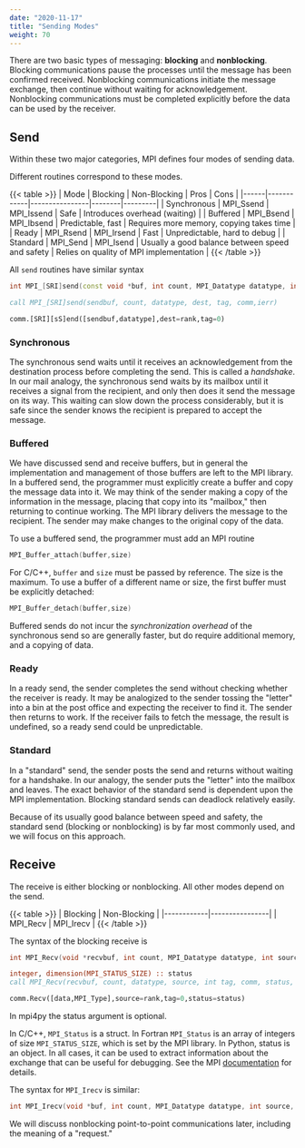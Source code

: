 ```yaml
---
date: "2020-11-17"
title: "Sending Modes"
weight: 70
---
```


There are two basic types of messaging: **blocking** and **nonblocking**.  Blocking communications pause the processes until the message has been confirmed received.  Nonblocking communications initiate the message exchange, then continue without waiting for acknowledgement.  Nonblocking communications must be completed explicitly before the data can be used by the receiver.

## Send

Within these two major categories, MPI defines four modes of sending data. 

Different routines correspond to these modes.

{{< table >}}
| Mode |  Blocking  |   Non-Blocking |  Pros  |   Cons  |
|------|------------|----------------|--------|---------|
| Synchronous | MPI_Ssend | MPI_Issend |  Safe  |  Introduces overhead (waiting) |
| Buffered | MPI_Bsend | MPI_Ibsend |  Predictable, fast | Requires more memory, copying takes time | 
| Ready | MPI_Rsend | MPI_Irsend | Fast  | Unpredictable, hard to debug |
| Standard | MPI_Send | MPI_Isend | Usually a good balance between speed and safety | Relies on quality of MPI implementation |
{{< /table >}}

All `send` routines have similar syntax
```c++
int MPI_[SRI]send(const void *buf, int count, MPI_Datatype datatype, int dest, int tag, MPI_Comm comm)
```
```fortran
call MPI_[SRI]send(sendbuf, count, datatype, dest, tag, comm,ierr) 
```
```python
comm.[SRI][sS]end([sendbuf,datatype],dest=rank,tag=0)
```

### Synchronous

The synchronous send waits until it receives an acknowledgement from the destination process before completing the send.  This is called a _handshake_.  In
our mail analogy, the synchronous send waits by its mailbox until it receives a signal from the recipient, and only then does it send the message on its way.
This waiting can slow down the process considerably, but it is safe since the sender knows the recipient is prepared to accept the message.

### Buffered

We have discussed send and receive buffers, but in general the implementation and management of those buffers are left to the MPI library.  In a buffered send, the programmer must explicitly create a buffer and copy the message data into it. We may think of the sender making a copy of the information in the message, placing that copy into its "mailbox," then returning to continue working.  The MPI library delivers the message to the recipient.  The sender may make changes to the original copy of the data.

To use a buffered send, the programmer must add an MPI routine
```c++
MPI_Buffer_attach(buffer,size)
```
For C/C++, `buffer` and `size` must be passed by reference.  The size is the maximum.  To use a buffer of a different name or size, the first buffer must be explicitly detached:
```c++
MPI_Buffer_detach(buffer,size)
```
Buffered sends do not incur the _synchronization overhead_ of the synchronous send so are generally faster, but do require additional memory, and a copying of data.

### Ready 

In a ready send, the sender completes the send without checking whether the receiver is ready.  It may be analogized to the sender tossing the "letter" into a bin at the post office and expecting the receiver to find it.  The sender then returns to work.  If the receiver fails to fetch the message, the result is undefined, so a ready send could be unpredictable.

### Standard

In a "standard" send, the sender posts the send and returns without waiting for a handshake.  In our analogy, the sender puts the "letter" into the mailbox and leaves. The exact behavior of the standard send is dependent upon the MPI implementation.  Blocking standard sends can deadlock relatively easily.

Because of its usually good balance between speed and safety, the standard send (blocking or nonblocking) is by far most commonly used, and we will focus on this approach.

## Receive

The receive is either blocking or nonblocking.  All other modes depend on the send.

{{< table >}}
|  Blocking  |   Non-Blocking | 
|------------|----------------| 
|  MPI_Recv  |   MPI_Irecv    |
{{< /table >}}

The syntax of the blocking receive is

```c++
int MPI_Recv(void *recvbuf, int count, MPI_Datatype datatype, int source, int tag,MPI_Comm comm, MPI_Status *status)
```
```fortran
integer, dimension(MPI_STATUS_SIZE) :: status
call MPI_Recv(recvbuf, count, datatype, source, int tag, comm, status, ierr)
```
```python
comm.Recv([data,MPI_Type],source=rank,tag=0,status=status)
```
In mpi4py the status argument is optional.

In C/C++, `MPI_Status` is a struct.  In Fortran `MPI_Status` is an array of integers of size `MPI_STATUS_SIZE`, which is set by the MPI library.  In Python, status is an object.  In all cases, it can be used to extract information about the exchange that can be useful for debugging. See the MPI [documentation](https://www.mpich.org/static/docs/v3.2/www3/MPI_Recv.html) for details.

The syntax for `MPI_Irecv` is similar:

```c++
int MPI_Irecv(void *buf, int count, MPI_Datatype datatype, int source, int tag, MPI_Comm comm, MPI_Request * request)
```
We will discuss nonblocking point-to-point communications later, including the meaning of a "request."

